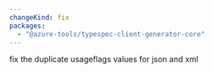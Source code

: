 ```yaml
---
changeKind: fix
packages:
  - "@azure-tools/typespec-client-generator-core"
---
```


fix the duplicate usageflags values for json and xml